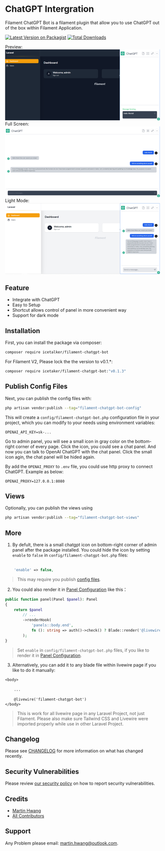 # ChatGPT Intergration 

Filament ChatGPT Bot is a filament plugin that allow you to use ChatGPT out of the box within Filament Application. 

[![Latest Version on Packagist](https://img.shields.io/packagist/v/icetalker/filament-chatgpt-bot.svg?style=flat-square)](https://packagist.org/packages/icetalker/filament-chatgpt-bot)
[![Total Downloads](https://img.shields.io/packagist/dt/icetalker/filament-chatgpt-bot.svg?style=flat-square)](https://packagist.org/packages/icetalker/filament-chatgpt-bot)

Preview:
![](./screenshot/dark-mode.png)
Full Screen:
![](./screenshot/full-screen.png)
Light Mode:
![](./screenshot/light-mode.png)

## Feature

- Integrate with ChatGPT
- Easy to Setup
- Shortcut allows control of panel in more convenient way
- Support for dark mode


## Installation

First, you can install the package via composer:

```bash
composer require icetalker/filament-chatgpt-bot
```

For Filament V2, Please lock the the version to v0.1.*:

```bash
composer require icetaker/filament-chatgpt-bot:"v0.1.3"
```

## Publish Config Files

Next, you can publish the config files with:

```bash
php artisan vendor:publish --tag="filament-chatgpt-bot-config"
```

This will create a `config/filament-chatgpt-bot.php` configuration file in your project, which you can modify to your needs using environment variables:

```
OPENAI_API_KEY=sk-...
```

Go to admin panel, you will see a small icon in gray color on the bottom-right corner of every page. Click the icon, you could see a chat panel. And now you can talk to OpenAI ChatGPT with the chat panel. Click the small icon agin, the chat panel will be hided again.

By add the `OPENAI_PROXY` to `.env` file, you could use http proxy to connect ChatGPT. Example as below:

```
OPENAI_PROXY=127.0.0.1:8080
```

## Views

Optionally, you can publish the views using

```bash
php artisan vendor:publish --tag="filament-chatgpt-bot-views"
```

## More

1. By defult, there is a small chatgpt icon on bottom-right corner of admin panel after the package installed. You could hide the icon by setting `enable` to `false` in `config/filament-chatgpt-bot.php` files:

```php

    'enable' => false,

```

> This may require you publish [config files](#publish-config-files).

2. You could also render it in [Panel Configuration](https://laravel-filament.cn/docs/en/3.x/panels/configuration#render-hooks) like this：

```php
public function panel(Panel $panel): Panel
{
    return $panel
        // ...
        ->renderHook(
            'panels::body.end',
            fn (): string => auth()->check() ? Blade::render('@livewire(\'livewire-ui-modal\')') : '',
        );
}
```

> Set `enable` in `config/filament-chatgpt-bot.php` files, if you like to render it in [Panel Configuration](https://laravel-filament.cn/docs/en/3.x/panels/configuration#render-hooks).

3. Alternatively, you can add it to any blade file within livewire page if you like to do it manually:

```blade
<body>

    ...

    @livewire('filament-chatgpt-bot')
</body>
```

> This is work for all livewire page in any Laravel Project, not just Filament. Please also make sure Tailwind CSS and Livewire were imported properly while use in other Laravel Project.

## Changelog

Please see [CHANGELOG](CHANGELOG.md) for more information on what has changed recently.

## Security Vulnerabilities

Please review [our security policy](../../security/policy) on how to report security vulnerabilities.

## Credits

- [Martin Hwang](https://github.com/icetalker)
- [All Contributors](../../contributors)

## Support

Any Problem please email: martin.hwang@outlook.com.
